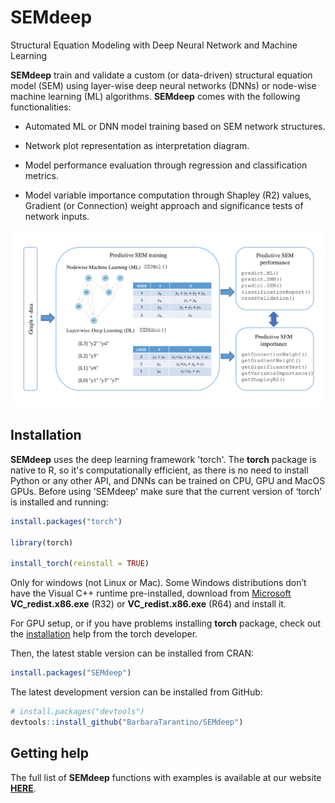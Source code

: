 # SEMdeep
Structural Equation Modeling with Deep Neural Network and Machine Learning 

**SEMdeep** train and validate a custom (or data-driven) structural equation
    model (SEM) using layer-wise deep neural networks (DNNs) or node-wise machine
	learning (ML) algorithms. **SEMdeep** comes with the following functionalities:

- Automated ML or DNN model training based on SEM network structures.

- Network plot representation as interpretation diagram.

- Model performance evaluation through regression and classification metrics.

- Model variable importance computation through Shapley (R2) values,
  Gradient (or Connection) weight approach and significance tests of
  network inputs.

![Anteprima PDF](docs/SEMdeep-workflow-1.png)

## Installation

**SEMdeep** uses the deep learning framework 'torch'. The **torch** package
is native to R, so it's computationally efficient, as there is no need to install
Python or any other API, and DNNs can be trained on CPU, GPU and MacOS GPUs.
Before using 'SEMdeep' make sure that the current version of ‘torch’ is installed
and running: 

``` r
install.packages("torch")

library(torch)

install_torch(reinstall = TRUE)

```

Only for windows (not Linux or Mac). Some Windows distributions don’t have the
Visual C++ runtime pre-installed, download from
[Microsoft](https://learn.microsoft.com/en-us/cpp/windows/latest-supported-vc-redist?view=msvc-170/)
**VC_redist.x86.exe** (R32) or **VC_redist.x86.exe** (R64) and install it.

For GPU setup, or if you have problems installing **torch** package, check out the
[installation](https://torch.mlverse.org/docs/articles/installation.html/)
help from the torch developer.

Then, the latest stable version can be installed from CRAN:

``` r
install.packages("SEMdeep")
```

The latest development version can be installed from GitHub:

``` r
# install.packages("devtools")
devtools::install_github("BarbaraTarantino/SEMdeep")
```

## Getting help

The full list of **SEMdeep** functions with examples is available at our website
[**HERE**](https://BarbaraTarantino.github.io/SEMdeep/).
